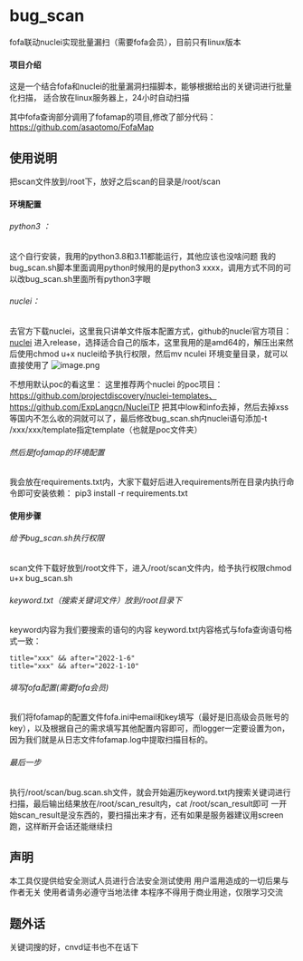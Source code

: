 # bug_scan
fofa联动nuclei实现批量漏扫（需要fofa会员），目前只有linux版本

#### 项目介绍
这是一个结合fofa和nuclei的批量漏洞扫描脚本，能够根据给出的关键词进行批量化扫描，
适合放在linux服务器上，24小时自动扫描

其中fofa查询部分调用了fofamap的项目,修改了部分代码：https://github.com/asaotomo/FofaMap

## 使用说明

把scan文件放到/root下，放好之后scan的目录是/root/scan

#### 环境配置

###### python3 ：

这个自行安装，我用的python3.8和3.11都能运行，其他应该也没啥问题
我的bug_scan.sh脚本里面调用python时候用的是python3 xxxx，调用方式不同的可以改bug_scan.sh里面所有python3字眼
###### nuclei：

去官方下载nuclei，这里我只讲单文件版本配置方式，github的nuclei官方项目：[nuclei](https://github.com/projectdiscovery/nuclei)
进入release，选择适合自己的版本，这里我用的是amd64的，解压出来然后使用chmod u+x nuclei给予执行权限，然后mv nculei 环境变量目录，就可以直接使用了
![image.png](https://image.3001.net/images/20230527/1685165496_647195b85b31c3b3ee0a4.png!small)

不想用默认poc的看这里：
这里推荐两个nuclei 的poc项目：https://github.com/projectdiscovery/nuclei-templates、https://github.com/ExpLangcn/NucleiTP
把其中low和info去掉，然后去掉xss等国内不怎么收的洞就可以了，最后修改bug_scan.sh内nuclei语句添加-t /xxx/xxx/template指定template（也就是poc文件夹）

###### 然后是fofamap的环境配置

我会放在requirements.txt内，大家下载好后进入requirements所在目录内执行命令即可安装依赖：
pip3 install -r requirements.txt
#### 使用步骤

###### 给予bug\_scan.sh执行权限

scan文件下载好放到/root文件下，进入/root/scan文件内，给予执行权限chmod u+x bug\_scan.sh

###### keyword.txt（搜索关键词文件）放到/root目录下

keyword内容为我们要搜索的语句的内容
keyword.txt内容格式与fofa查询语句格式一致：

```
title="xxx" && after="2022-1-6"
title="xxx" && after="2022-1-10"
```

###### 填写fofa配置(需要fofa会员)

我们将fofamap的配置文件fofa.ini中email和key填写（最好是旧高级会员账号的key），以及根据自己的需求填写其他配置内容即可，而logger一定要设置为on，因为我们就是从日志文件fofamap.log中提取扫描目标的。

###### 最后一步

执行/root/scan/bug.scan.sh文件，就会开始遍历keyword.txt内搜索关键词进行扫描，最后输出结果放在/root/scan\_result内，cat /root/scan\_result即可
一开始scan_result是没东西的，要扫描出来才有，还有如果是服务器建议用screen跑，这样断开会话还能继续扫

## 声明
本工具仅提供给安全测试人员进行合法安全测试使用 用户滥用造成的一切后果与作者无关 使用者请务必遵守当地法律 本程序不得用于商业用途，仅限学习交流

## 题外话
关键词搜的好，cnvd证书也不在话下

